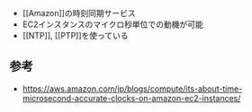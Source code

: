 - [[Amazon]]の時刻同期サービス
- EC2インスタンスのマイクロ秒単位での動機が可能
- [[NTP]], [[PTP]]を使っている
## 参考
- https://aws.amazon.com/jp/blogs/compute/its-about-time-microsecond-accurate-clocks-on-amazon-ec2-instances/
